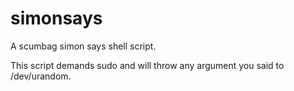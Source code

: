 # simonsays
A scumbag simon says shell script.

This script demands sudo and will throw any argument you said to /dev/urandom.
